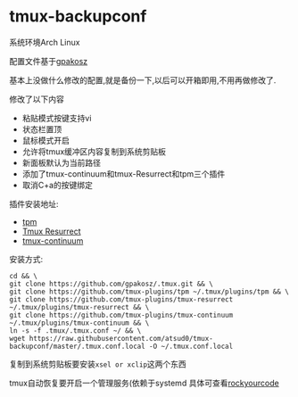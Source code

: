 # tmux-backupconf

系统环境Arch Linux

配置文件基于[gpakosz](https://github.com/gpakosz/.tmux)

基本上没做什么修改的配置,就是备份一下,以后可以开箱即用,不用再做修改了.

修改了以下内容
- 粘贴模式按键支持vi
- 状态栏置顶
- 鼠标模式开启
- 允许将tmux缓冲区内容复制到系统剪贴板
- 新面板默认为当前路径
- 添加了tmux-continuum和tmux-Resurrect和tpm三个插件
- 取消C+a的按键绑定

插件安装地址:
- [tpm](https://github.com/tmux-plugins/tpm)
- [Tmux Resurrect](https://github.com/tmux-plugins/tmux-resurrect)
- [tmux-continuum](https://github.com/tmux-plugins/tmux-continuum)

安装方式:
```
cd && \
git clone https://github.com/gpakosz/.tmux.git && \
git clone https://github.com/tmux-plugins/tpm ~/.tmux/plugins/tpm && \
git clone https://github.com/tmux-plugins/tmux-resurrect ~/.tmux/plugins/tmux-resurrect && \
git clone https://github.com/tmux-plugins/tmux-continuum ~/.tmux/plugins/tmux-continuum && \
ln -s -f .tmux/.tmux.conf ~/ && \
wget https://raw.githubusercontent.com/atsud0/tmux-backupconf/master/.tmux.conf.local -O ~/.tmux.conf.local
```

复制到系统剪贴板要安装`xsel or xclip`这两个东西

tmux自动恢复要开启一个管理服务(依赖于systemd
具体可查看[rockyourcode](https://www.rockyourcode.com/how-to-start-and-restore-tmux-sessions-automatically-with-tmux-continuum/)


